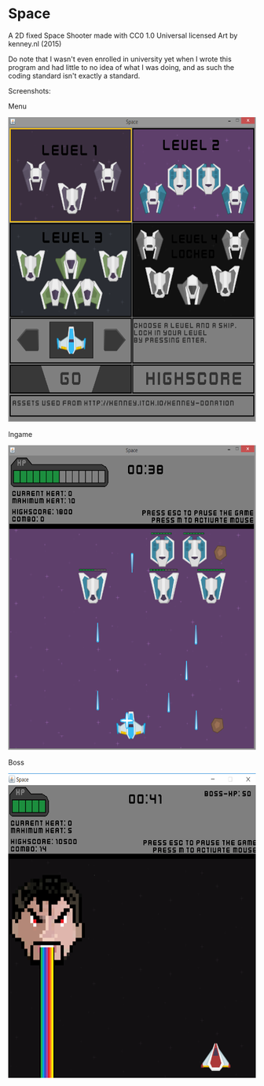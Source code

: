 # Space
A 2D fixed Space Shooter made with CC0 1.0 Universal licensed Art by kenney.nl (2015)

Do note that I wasn't even enrolled in university yet when I wrote this program and had little to no idea of what I was doing, and as such the coding standard isn't exactly a standard.

Screenshots:

Menu

<img src="https://raw.githubusercontent.com/CharlieKolb/Space/master/spaceScreenshot3.png" alt="Menu" width="600" height="620">

Ingame

<img src="https://raw.githubusercontent.com/CharlieKolb/Space/master/spaceScreenshot2.png" alt="Menu" width="600" height="620">

Boss

<img src="https://raw.githubusercontent.com/CharlieKolb/Space/master/boss_headhunter.PNG" alt="Menu" width="600" height="620">
